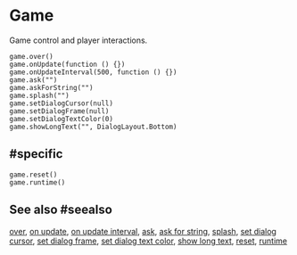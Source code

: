 # Game

Game control and player interactions.

```cards
game.over()
game.onUpdate(function () {})
game.onUpdateInterval(500, function () {})
game.ask("")
game.askForString("")
game.splash("")
game.setDialogCursor(null)
game.setDialogFrame(null)
game.setDialogTextColor(0)
game.showLongText("", DialogLayout.Bottom)
```

##  #specific

```cards
game.reset()
game.runtime()
```

## See also #seealso

[over](/reference/game/over),
[on update](/reference/game/on-update),
[on update interval](/reference/game/on-update-interval),
[ask](/reference/game/ask),
[ask for string](/reference/game/ask-for-string),
[splash](/reference/game/splash),
[set dialog cursor](/reference/game/set-dialog-cursor),
[set dialog frame](/reference/game/set-dialog-frame),
[set dialog text color](/reference/game/set-dialog-text-color),
[show long text](/reference/game/show-long-text),
[reset](/reference/game/reset),
[runtime](/reference/game/runtime)
